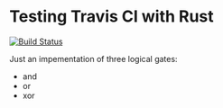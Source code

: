# Testing Travis CI with Rust

[![Build Status](https://travis-ci.org/sdoerig/logic_gates.svg?branch=master)](https://travis-ci.org/sdoerig/logic_gates)

Just an impementation of three logical gates:

- and
- or
- xor



